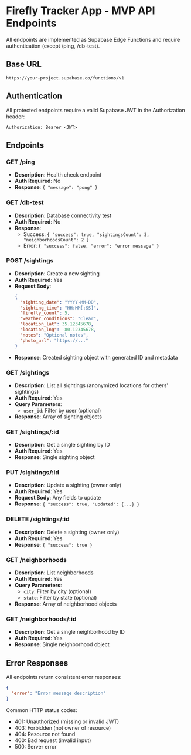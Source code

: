 # Firefly Tracker App - MVP API Endpoints

All endpoints are implemented as Supabase Edge Functions and require authentication (except /ping, /db-test).

## Base URL
`https://your-project.supabase.co/functions/v1`

## Authentication
All protected endpoints require a valid Supabase JWT in the Authorization header:
```
Authorization: Bearer <JWT>
```

## Endpoints

### GET /ping
- **Description**: Health check endpoint
- **Auth Required**: No
- **Response**: `{ "message": "pong" }`

### GET /db-test
- **Description**: Database connectivity test
- **Auth Required**: No
- **Response**: 
  - Success: `{ "success": true, "sightingsCount": 3, "neighborhoodsCount": 2 }`
  - Error: `{ "success": false, "error": "error message" }`

### POST /sightings
- **Description**: Create a new sighting
- **Auth Required**: Yes
- **Request Body**:
  ```json
  {
    "sighting_date": "YYYY-MM-DD",
    "sighting_time": "HH:MM[:SS]",
    "firefly_count": 5,
    "weather_conditions": "Clear",
    "location_lat": 35.12345678,
    "location_lng": -80.12345678,
    "notes": "Optional notes",
    "photo_url": "https://..."
  }
  ```
- **Response**: Created sighting object with generated ID and metadata

### GET /sightings
- **Description**: List all sightings (anonymized locations for others' sightings)
- **Auth Required**: Yes
- **Query Parameters**:
  - `user_id`: Filter by user (optional)
- **Response**: Array of sighting objects

### GET /sightings/:id
- **Description**: Get a single sighting by ID
- **Auth Required**: Yes
- **Response**: Single sighting object

### PUT /sightings/:id
- **Description**: Update a sighting (owner only)
- **Auth Required**: Yes
- **Request Body**: Any fields to update
- **Response**: `{ "success": true, "updated": {...} }`

### DELETE /sightings/:id
- **Description**: Delete a sighting (owner only)
- **Auth Required**: Yes
- **Response**: `{ "success": true }`

### GET /neighborhoods
- **Description**: List neighborhoods
- **Auth Required**: Yes
- **Query Parameters**:
  - `city`: Filter by city (optional)
  - `state`: Filter by state (optional)
- **Response**: Array of neighborhood objects

### GET /neighborhoods/:id
- **Description**: Get a single neighborhood by ID
- **Auth Required**: Yes
- **Response**: Single neighborhood object

## Error Responses
All endpoints return consistent error responses:
```json
{
  "error": "Error message description"
}
```

Common HTTP status codes:
- 401: Unauthorized (missing or invalid JWT)
- 403: Forbidden (not owner of resource)
- 404: Resource not found
- 400: Bad request (invalid input)
- 500: Server error 